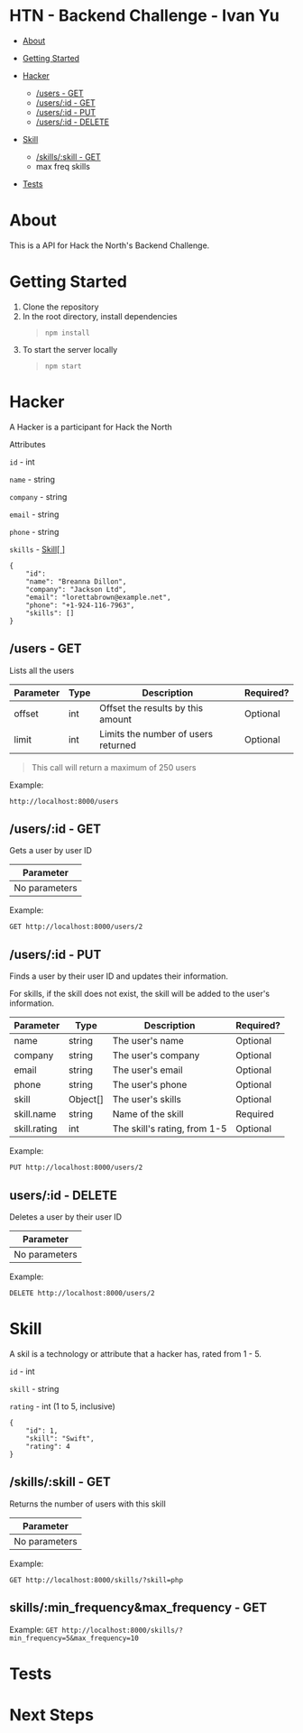 # HTN - Backend Challenge - Ivan Yu
- [About](#about)
- [Getting Started](#getting-started)
- [Hacker](#hacker)
  * [/users - GET](#users---get)
  * [/users/:id - GET](#usersid---get)
  * [/users/:id - PUT](#usersid---put)
  * [/users/:id - DELETE](#usersid---delete)


- [Skill](#skill)
  * [/skills/:skill - GET](#skillsskill---get)
  * max freq skills
- [Tests](#tests)


# About

This is a API for Hack the North's Backend Challenge.

# Getting Started

1. Clone the repository
2. In the root directory, install dependencies
   > `npm install`
3. To start the server locally
   > `npm start`

# Hacker
A Hacker is a participant for Hack the North

Attributes

`id` - int

`name` - string

`company` - string

`email` - string

`phone` - string

`skills` - [Skill[ ]](#skill)
```
{
    "id": 
    "name": "Breanna Dillon",
    "company": "Jackson Ltd",
    "email": "lorettabrown@example.net",
    "phone": "+1-924-116-7963",
    "skills": []
}
```

## /users - GET
Lists all the users


| Parameter    	  |Type  | Description                         	| Required? |
|--------------	  |-     |------------------------------------	 | ----------|
| offset         	|int   | Offset the results by this amount 	  | Optional  |
| limit          	|int   | Limits the number of users returned 	| Optional  |


> This call will return a maximum of 250 users

Example:
```
http://localhost:8000/users
```

## /users/:id - GET
Gets a user by user ID

| Parameter    	|
|--------------	|
| No parameters   |

Example: 
```
GET http://localhost:8000/users/2
```

## /users/:id - PUT

Finds a user by their user ID and updates their information.

For skills, if the skill does not exist, the skill will be added to the user's information.

| Parameter    	|Type       | Description                       	| Required? |
|--------------	|------      |------------------------------------	| ----------|
| name           	|string     | The user's name                      | Optional  |
| company        	|string     | The user's company                   | Optional  |
| email          	|string     | The user's email                     | Optional  |
| phone          	|string     | The user's phone                     | Optional  |
| skill           |Object[]   | The user's skills                    | Optional  |
| skill.name      |string     | Name of the skill                    | Required  |
| skill.rating    |int        | The skill's rating, from 1-5         | Optional  |



Example: 
```
PUT http://localhost:8000/users/2
```

## users/:id - DELETE
Deletes a user by their user ID

| Parameter    	|
|--------------	|
| No parameters |

Example:
```
DELETE http://localhost:8000/users/2
```

# Skill
A skil is a technology or attribute that a hacker has, rated from 1 - 5.

`id` - int

`skill` - string

`rating` - int (1 to 5, inclusive)
```
{
    "id": 1,
    "skill": "Swift",
    "rating": 4
}
```


## /skills/:skill - GET

Returns the number of users with this skill

| Parameter    	|
|--------------	|
| No parameters |

Example: 
```
GET http://localhost:8000/skills/?skill=php
```

## skills/:min_frequency&max_frequency - GET

Example: `GET http://localhost:8000/skills/?min_frequency=5&max_frequency=10`

# Tests

# Next Steps


